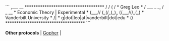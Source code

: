 <title>Greg Leo</title>
```
      ,___             __           ************************************
     /   /            ( /           * Greg Leo                         *
    /  ___   _  _,     /    _  __   * Economic Theory  |  Experimental *
   (___// (_(/_(_)_  (/___/(/_(_)   * Vanderbilt University            *
                /|                  * g|dot|leo|at|vanderbilt|dot|edu  *
               (/                   ************************************
```
  
**Other protocols** | [Gopher](gopher://gopher.gregcleo.com:70/) | 